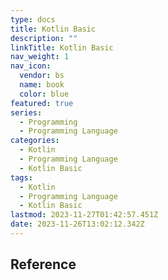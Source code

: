 ```yaml
---
type: docs
title: Kotlin Basic
description: ""
linkTitle: Kotlin Basic
nav_weight: 1
nav_icon:
  vendor: bs
  name: book
  color: blue
featured: true
series:
  - Programming
  - Programming Language
categories:
  - Kotlin
  - Programming Language
  - Kotlin Basic
tags:
  - Kotlin
  - Programming Language
  - Kotlin Basic
lastmod: 2023-11-27T01:42:57.451Z
date: 2023-11-26T13:02:12.342Z
---
```


## Reference
